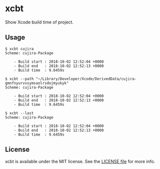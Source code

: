 # xcbt

Show Xcode build time of project.

## Usage

```
$ xcbt cujira
Scheme: cujira-Package

    - Build start : 2018-10-02 12:52:04 +0000
    - Build end   : 2018-10-02 12:52:13 +0000
    - Build time  : 9.6459s
```

```
$ xcbt --path "~/Library/Developer/Xcode/DerivedData/cujira-gmnfnyurvxsymsaolrsdojmyukyk"
Scheme: cujira-Package

    - Build start : 2018-10-02 12:52:04 +0000
    - Build end   : 2018-10-02 12:52:13 +0000
    - Build time  : 9.6459s
```

```
$ xcbt --last
Scheme: cujira-Package

    - Build start : 2018-10-02 12:52:04 +0000
    - Build end   : 2018-10-02 12:52:13 +0000
    - Build time  : 9.6459s
```

## License

xcbt is available under the MIT license. See the [LICENSE file](./LICENSE) for more info.
